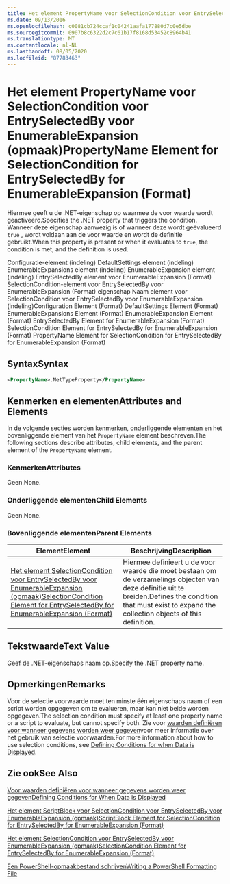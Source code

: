 ```yaml
---
title: Het element PropertyName voor SelectionCondition voor EntrySelectedBy voor EnumerableExpansion (indeling) | Microsoft Docs
ms.date: 09/13/2016
ms.openlocfilehash: c0081cb724ccaf1c04241aafa177880d7c0e5dbe
ms.sourcegitcommit: 0907b8c6322d2c7c61b17f8168d53452c8964b41
ms.translationtype: MT
ms.contentlocale: nl-NL
ms.lasthandoff: 08/05/2020
ms.locfileid: "87783463"
---
```

# <a name="propertyname-element-for-selectioncondition-for-entryselectedby-for-enumerableexpansion-format"></a><span data-ttu-id="239db-102">Het element PropertyName voor SelectionCondition voor EntrySelectedBy voor EnumerableExpansion (opmaak)</span><span class="sxs-lookup"><span data-stu-id="239db-102">PropertyName Element for SelectionCondition for EntrySelectedBy for EnumerableExpansion (Format)</span></span>

<span data-ttu-id="239db-103">Hiermee geeft u de .NET-eigenschap op waarmee de voor waarde wordt geactiveerd.</span><span class="sxs-lookup"><span data-stu-id="239db-103">Specifies the .NET property that triggers the condition.</span></span> <span data-ttu-id="239db-104">Wanneer deze eigenschap aanwezig is of wanneer deze wordt geëvalueerd `true` , wordt voldaan aan de voor waarde en wordt de definitie gebruikt.</span><span class="sxs-lookup"><span data-stu-id="239db-104">When this property is present or when it evaluates to `true`, the condition is met, and the definition is used.</span></span>

<span data-ttu-id="239db-105">Configuratie-element (indeling) DefaultSettings element (indeling) EnumerableExpansions element (indeling) EnumerableExpansion element (indeling) EntrySelectedBy element voor EnumerableExpansion (Format) SelectionCondition-element voor EntrySelectedBy voor EnumerableExpansion (Format) eigenschap Naam element voor SelectionCondition voor EntrySelectedBy voor EnumerableExpansion (indeling)</span><span class="sxs-lookup"><span data-stu-id="239db-105">Configuration Element (Format) DefaultSettings Element (Format) EnumerableExpansions Element (Format) EnumerableExpansion Element (Format) EntrySelectedBy Element for EnumerableExpansion (Format) SelectionCondition Element for EntrySelectedBy for EnumerableExpansion (Format) PropertyName Element for SelectionCondition for EntrySelectedBy for EnumerableExpansion (Format)</span></span>

## <a name="syntax"></a><span data-ttu-id="239db-106">Syntax</span><span class="sxs-lookup"><span data-stu-id="239db-106">Syntax</span></span>

```xml
<PropertyName>.NetTypeProperty</PropertyName>
```

## <a name="attributes-and-elements"></a><span data-ttu-id="239db-107">Kenmerken en elementen</span><span class="sxs-lookup"><span data-stu-id="239db-107">Attributes and Elements</span></span>

<span data-ttu-id="239db-108">In de volgende secties worden kenmerken, onderliggende elementen en het bovenliggende element van het `PropertyName` element beschreven.</span><span class="sxs-lookup"><span data-stu-id="239db-108">The following sections describe attributes, child elements, and the parent element of the `PropertyName` element.</span></span>

### <a name="attributes"></a><span data-ttu-id="239db-109">Kenmerken</span><span class="sxs-lookup"><span data-stu-id="239db-109">Attributes</span></span>

<span data-ttu-id="239db-110">Geen.</span><span class="sxs-lookup"><span data-stu-id="239db-110">None.</span></span>

### <a name="child-elements"></a><span data-ttu-id="239db-111">Onderliggende elementen</span><span class="sxs-lookup"><span data-stu-id="239db-111">Child Elements</span></span>

<span data-ttu-id="239db-112">Geen.</span><span class="sxs-lookup"><span data-stu-id="239db-112">None.</span></span>

### <a name="parent-elements"></a><span data-ttu-id="239db-113">Bovenliggende elementen</span><span class="sxs-lookup"><span data-stu-id="239db-113">Parent Elements</span></span>

|<span data-ttu-id="239db-114">Element</span><span class="sxs-lookup"><span data-stu-id="239db-114">Element</span></span>|<span data-ttu-id="239db-115">Beschrijving</span><span class="sxs-lookup"><span data-stu-id="239db-115">Description</span></span>|
|-------------|-----------------|
|[<span data-ttu-id="239db-116">Het element SelectionCondition voor EntrySelectedBy voor EnumerableExpansion (opmaak)</span><span class="sxs-lookup"><span data-stu-id="239db-116">SelectionCondition Element for EntrySelectedBy for EnumerableExpansion (Format)</span></span>](./selectioncondition-element-for-entryselectedby-for-enumerableexpansion-format.md)|<span data-ttu-id="239db-117">Hiermee definieert u de voor waarde die moet bestaan om de verzamelings objecten van deze definitie uit te breiden.</span><span class="sxs-lookup"><span data-stu-id="239db-117">Defines the condition that must exist to expand the collection objects of this definition.</span></span>|

## <a name="text-value"></a><span data-ttu-id="239db-118">Tekstwaarde</span><span class="sxs-lookup"><span data-stu-id="239db-118">Text Value</span></span>

<span data-ttu-id="239db-119">Geef de .NET-eigenschaps naam op.</span><span class="sxs-lookup"><span data-stu-id="239db-119">Specify the .NET property name.</span></span>

## <a name="remarks"></a><span data-ttu-id="239db-120">Opmerkingen</span><span class="sxs-lookup"><span data-stu-id="239db-120">Remarks</span></span>

<span data-ttu-id="239db-121">Voor de selectie voorwaarde moet ten minste één eigenschaps naam of een script worden opgegeven om te evalueren, maar kan niet beide worden opgegeven.</span><span class="sxs-lookup"><span data-stu-id="239db-121">The selection condition must specify at least one property name or a script to evaluate, but cannot specify both.</span></span> <span data-ttu-id="239db-122">Zie voor [waarden definiëren voor wanneer gegevens worden weer gegeven](./defining-conditions-for-displaying-data.md)voor meer informatie over het gebruik van selectie voorwaarden.</span><span class="sxs-lookup"><span data-stu-id="239db-122">For more information about how to use selection conditions, see [Defining Conditions for when Data is Displayed](./defining-conditions-for-displaying-data.md).</span></span>

## <a name="see-also"></a><span data-ttu-id="239db-123">Zie ook</span><span class="sxs-lookup"><span data-stu-id="239db-123">See Also</span></span>

[<span data-ttu-id="239db-124">Voor waarden definiëren voor wanneer gegevens worden weer gegeven</span><span class="sxs-lookup"><span data-stu-id="239db-124">Defining Conditions for When Data is Displayed</span></span>](./defining-conditions-for-displaying-data.md)

[<span data-ttu-id="239db-125">Het element ScriptBlock voor SelectionCondition voor EntrySelectedBy voor EnumerableExpansion (opmaak)</span><span class="sxs-lookup"><span data-stu-id="239db-125">ScriptBlock Element for SelectionCondition for EntrySelectedBy for EnumerableExpansion (Format)</span></span>](./scriptblock-element-for-selectioncondition-for-entryselectedby-for-enumerableexpansion-format.md)

[<span data-ttu-id="239db-126">Het element SelectionCondition voor EntrySelectedBy voor EnumerableExpansion (opmaak)</span><span class="sxs-lookup"><span data-stu-id="239db-126">SelectionCondition Element for EntrySelectedBy for EnumerableExpansion (Format)</span></span>](./selectioncondition-element-for-entryselectedby-for-enumerableexpansion-format.md)

[<span data-ttu-id="239db-127">Een PowerShell-opmaakbestand schrijven</span><span class="sxs-lookup"><span data-stu-id="239db-127">Writing a PowerShell Formatting File</span></span>](./writing-a-powershell-formatting-file.md)
